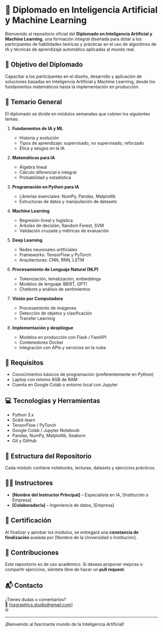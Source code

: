 # 📘 Diplomado en Inteligencia Artificial y Machine Learning

Bienvenido al repositorio oficial del **Diplomado en Inteligencia Artificial y Machine Learning**, una formación integral diseñada para dotar a los participantes de habilidades teóricas y prácticas en el uso de algoritmos de IA y técnicas de aprendizaje automático aplicadas al mundo real.

## 🎯 Objetivo del Diplomado

Capacitar a los participantes en el diseño, desarrollo y aplicación de soluciones basadas en Inteligencia Artificial y Machine Learning, desde los fundamentos matemáticos hasta la implementación en producción.

## 🧠 Temario General

El diplomado se divide en módulos semanales que cubren los siguientes temas:

1. **Fundamentos de IA y ML**
   - Historia y evolución
   - Tipos de aprendizaje: supervisado, no supervisado, reforzado
   - Ética y sesgos en la IA

2. **Matemáticas para IA**
   - Álgebra lineal
   - Cálculo diferencial e integral
   - Probabilidad y estadística

3. **Programación en Python para IA**
   - Librerías esenciales: NumPy, Pandas, Matplotlib
   - Estructuras de datos y manipulación de datasets

4. **Machine Learning**
   - Regresión lineal y logística
   - Árboles de decisión, Random Forest, SVM
   - Validación cruzada y métricas de evaluación

5. **Deep Learning**
   - Redes neuronales artificiales
   - Frameworks: TensorFlow y PyTorch
   - Arquitecturas: CNN, RNN, LSTM

6. **Procesamiento de Lenguaje Natural (NLP)**
   - Tokenización, lematización, embeddings
   - Modelos de lenguaje (BERT, GPT)
   - Chatbots y análisis de sentimientos

7. **Visión por Computadora**
   - Procesamiento de imágenes
   - Detección de objetos y clasificación
   - Transfer Learning

8. **Implementación y despliegue**
   - Modelos en producción con Flask / FastAPI
   - Contenedores Docker
   - Integración con APIs y servicios en la nube

## 🧪 Requisitos

- Conocimientos básicos de programación (preferentemente en Python)
- Laptop con mínimo 8GB de RAM
- Cuenta en Google Colab o entorno local con Jupyter

## 💻 Tecnologías y Herramientas

- Python 3.x  
- Scikit-learn  
- TensorFlow / PyTorch  
- Google Colab / Jupyter Notebook  
- Pandas, NumPy, Matplotlib, Seaborn  
- Git y GitHub

## 📂 Estructura del Repositorio


Cada módulo contiene notebooks, lecturas, datasets y ejercicios prácticos.

## 👩‍🏫 Instructores

- **[Nombre del Instructor Principal]** – Especialista en IA, [Institución o Empresa]
- **[Colaborador/a]** – Ingeniero/a de datos, [Empresa]

## 🏁 Certificación

Al finalizar y aprobar los módulos, se entregará una **constancia de finalización** avalada por [Nombre de la Universidad o Institución].

## 🤝 Contribuciones

Este repositorio es de uso académico. Si deseas proponer mejoras o compartir ejercicios, siéntete libre de hacer un **pull request**.

## 📬 Contacto

¿Tienes dudas o comentarios?  
📧 [nzgraphics.studio@gmail.com]  
🌐 [](#)

---

¡Bienvenido al fascinante mundo de la Inteligencia Artificial!
